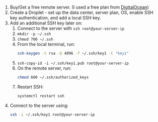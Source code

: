 1. Buy/Get a free remote server. (I used a free plan from [DigitalOcean](https://www.digitalocean.com/))
2. Create a Droplet - set up the data center, server plan, OS, enable SSH key authentication, and add a local SSH key.
3. Add an additional SSH key later on:
   1. Connect to the server with `ssh root@your-server-ip`
   2. `mkdir -p ~/.ssh`
   3. `chmod 700 ~/.ssh`
   4. From the local terminal, run:  
      ```sh
      ssh-keygen -t rsa -b 4096 -f ~/.ssh/key1 -C "key1"
      ```
   5. `ssh-copy-id -i ~/.ssh/key1.pub root@your-server-ip`
   6. On the remote server, run:  
      ```sh
      chmod 600 ~/.ssh/authorized_keys
      ```
   7. Restart SSH:  
      ```sh
      systemctl restart ssh
      ```
4. Connect to the server using:  
   ```sh
   ssh -i ~/.ssh/key1 root@your-server-ip
